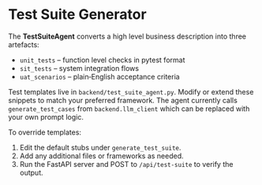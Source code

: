 # Test Suite Generator

The **TestSuiteAgent** converts a high level business description into three artefacts:

- `unit_tests` – function level checks in pytest format
- `sit_tests` – system integration flows
- `uat_scenarios` – plain‑English acceptance criteria

Test templates live in `backend/test_suite_agent.py`. Modify or extend these snippets to match your preferred framework. The agent currently calls `generate_test_cases` from `backend.llm_client` which can be replaced with your own prompt logic.

To override templates:

1. Edit the default stubs under `generate_test_suite`.
2. Add any additional files or frameworks as needed.
3. Run the FastAPI server and POST to `/api/test-suite` to verify the output.
